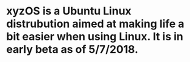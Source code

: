 # xyzOS is a Ubuntu Linux distrubution aimed at making life a bit easier when using Linux. It is in early beta as of 5/7/2018.
